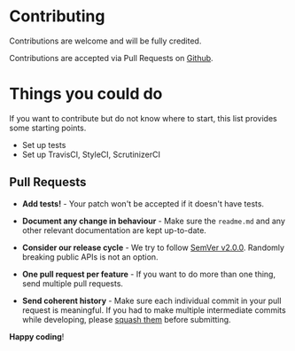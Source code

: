 # Contributing

Contributions are welcome and will be fully credited.

Contributions are accepted via Pull Requests on [Github](https://github.com/jpmurray/laravel-nofloc).

# Things you could do
If you want to contribute but do not know where to start, this list provides some starting points.
- Set up tests
- Set up TravisCI, StyleCI, ScrutinizerCI

## Pull Requests

- **Add tests!** - Your patch won't be accepted if it doesn't have tests.

- **Document any change in behaviour** - Make sure the `readme.md` and any other relevant documentation are kept up-to-date.

- **Consider our release cycle** - We try to follow [SemVer v2.0.0](http://semver.org/). Randomly breaking public APIs is not an option.

- **One pull request per feature** - If you want to do more than one thing, send multiple pull requests.

- **Send coherent history** - Make sure each individual commit in your pull request is meaningful. If you had to make multiple intermediate commits while developing, please [squash them](http://www.git-scm.com/book/en/v2/Git-Tools-Rewriting-History#Changing-Multiple-Commit-Messages) before submitting.


**Happy coding**!
